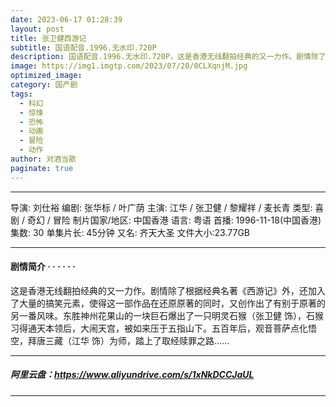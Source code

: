 ```yaml
---
date: 2023-06-17 01:28:39
layout: post
title: 张卫健西游记
subtitle: 国语配音.1996.无水印.720P 
description: 国语配音.1996.无水印.720P，这是香港无线翻拍经典的又一力作。剧情除了根据经典名著《西游记》外，还加入了大量的搞笑元素，使得这一部作品在还原原著的同时，又创作出了有别于原著的另一番风味....
image: https://img1.imgtp.com/2023/07/20/0CLXqnjM.jpg
optimized_image: 
category: 国产剧
tags:  
  - 科幻
  - 惊悚
  - 恐怖
  - 动画
  - 冒险
  - 动作
author: 对酒当歌
paginate: true
---
```


---

导演: 刘仕裕
编剧: 张华标 / 叶广荫
主演: 江华 / 张卫健 / 黎耀祥 / 麦长青
类型: 喜剧 / 奇幻 / 冒险
制片国家/地区: 中国香港
语言: 粤语
首播: 1996-11-18(中国香港)
集数: 30
单集片长: 45分钟
又名: 齐天大圣
文件大小:23.77GB

---

#### 剧情简介 · · · · · ·

这是香港无线翻拍经典的又一力作。剧情除了根据经典名著《西游记》外，还加入了大量的搞笑元素，使得这一部作品在还原原著的同时，又创作出了有别于原著的另一番风味。东胜神州花果山的一块巨石爆出了一只明灵石猴（张卫健 饰），石猴习得通天本领后，大闹天宫，被如来压于五指山下。五百年后，观音菩萨点化悟空，拜唐三藏（江华 饰）为师，踏上了取经赎罪之路……

---

##### 阿里云盘：<https://www.aliyundrive.com/s/1xNkDCCJaUL>

---
